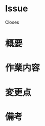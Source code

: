 # Issue

<!-- Closesの後ろにこの作業に紐付くissue番号を書いてください -->

Closes 

<!-- 例）Closes #199 -->

# 概要

<!-- 作業の概要を書いてください。 -->

# 作業内容

<!-- 詳細な作業内容を書いてください。 -->

# 変更点

<!-- 作業後、変更点を書いてください。 -->

# 備考

<!-- 補足する内容を書いてください。 -->

